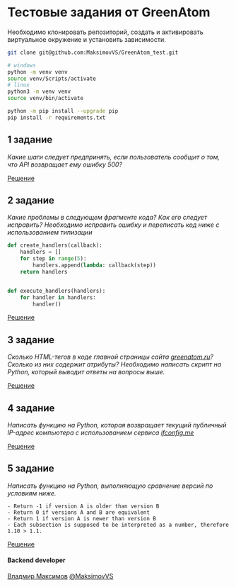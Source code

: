 # Тестовые задания от GreenAtom

Необходимо клонировать репозиторий, создать и активировать виртуальное окружение и установить зависимости.

```bash
git clone git@github.com:MaksimovVS/GreenAtom_test.git

# windows
python -m venv venv
source venv/Scripts/activate 
# linux
python3 -m venv venv
source venv/bin/activate 

python -m pip install --upgrade pip
pip install -r requirements.txt
```

## 1 задание

_Какие шаги следует предпринять, если пользователь сообщит о том, что API возвращает ему ошибку 500?_

[Решение](tasks/task1.md)

## 2 задание

_Какие проблемы в следующем фрагменте кода? Как его следует исправить? Необходимо исправить ошибку и переписать код ниже с использованием типизации_

```python
def create_handlers(callback):
    handlers = []
    for step in range(5):
        handlers.append(lambda: callback(step))
    return handlers


def execute_handlers(handlers):
    for handler in handlers:
        handler()
```

[Решение](tasks/task2.py)


## 3 задание

_Сколько HTML-тегов в коде главной страницы сайта [greenatom.ru](https://greenatom.ru/)? Сколько из них содержит атрибуты? Необходимо написать скрипт на Python, который выводит ответы на вопросы выше._

[Решение](tasks/task3.py)


## 4 задание

_Написать функцию на Python, которая возвращает текущий публичный IP-адрес компьютера с использованием сервиса [ifconfig.me](https://ifconfig.me/)_

[Решение](tasks/task4.py)


## 5 задание

_Написать функцию на Python, выполняющую сравнение версий по условиям ниже._

```
- Return -1 if version A is older than version B
- Return 0 if versions A and B are equivalent
- Return 1 if version A is newer than version B
- Each subsection is supposed to be interpreted as a number, therefore 1.10 > 1.1.
```

[Решение](tasks/task5.py)

#### Backend developer

[Владмир Максимов](https://github.com/MaksimovVS) [@MaksimovVS](https://t.me/MaksimovVS)
